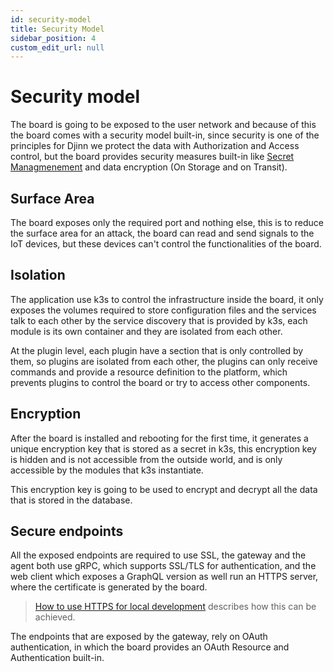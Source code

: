 ```yaml
---
id: security-model
title: Security Model
sidebar_position: 4
custom_edit_url: null
---
```

# Security model
The board is going to be exposed to the user network and because of this the board comes with a security model built-in, since security is one of the principles for Djinn we protect the data with Authorization and Access control, but the board provides security measures built-in like [Secret Managmenement](https://www.cyberark.com/what-is/secrets-management/) and data encryption (On Storage and on Transit).

## Surface Area
The board exposes only the required port and nothing else, this is to reduce the surface area for an attack, the board can read and send signals to the IoT devices, but these devices can't control the functionalities of the board.

## Isolation
The application use k3s to control the infrastructure inside the board, it only exposes the volumes required to store configuration files and the services talk to each other by the service discovery that is provided by k3s, each module is its own container and they are isolated from each other.

At the plugin level, each plugin have a section that is only controlled by them, so plugins are isolated from each other, the plugins can only receive commands and provide a resource definition to the platform, which prevents plugins to control the board or try to access other components.

## Encryption
After the board is installed and rebooting for the first time, it generates a unique encryption key that is stored as a secret in k3s, this encryption key is hidden and is not accessible from the outside world, and is only accessible by the modules that k3s instantiate.

This encryption key is going to be used to encrypt and decrypt all the data that is stored in the database.

## Secure endpoints
All the exposed endpoints are required to use SSL, the gateway and the agent both use gRPC, which supports SSL/TLS for authentication, and the web client which exposes a GraphQL version as well run an HTTPS server, where the certificate is generated by the board. 

> [How to use HTTPS for local development](https://web.dev/how-to-use-local-https/) describes how this can be achieved.

The endpoints that are exposed by the gateway, rely on OAuth authentication, in which the board provides an OAuth Resource and Authentication built-in.